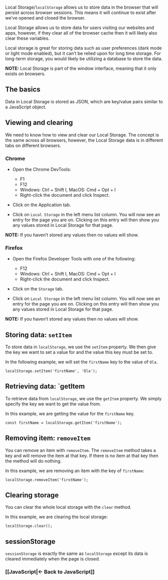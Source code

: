 Local Storage/`localStorage` allows us to store data in the browser that will persist across browser sessions. This means it will continue to exist after we’ve opened and closed the browser.

Local Storage allows us to store data for users visiting our websites and apps, however, if they clear all of the browser cache then it will likely also clear these variables.

Local storage is great for storing data such as user preferences (dark mode or light mode enabled), but it can’t be relied upon for long time storage. For long-term storage, you would likely be utilizing a database to store the data.

**NOTE:** Local Storage is part of the window interface, meaning that it only exists on browsers.

## The basics

Data in Local Storage is stored as JSON, which are key/value pairs similar to a JavaScript object.

## Viewing and clearing

We need to know how to view and clear our Local Storage. The concept is the same across all browsers, however, the Local Storage data is in different tabs on different browsers.

### Chrome
-   Open the Chrome DevTools:
    
    -   F1
    -   F12
    -   Windows: Ctrl + Shift I, MacOS: Cmd + Opt + I
    -   Right-click the document and click Inspect.
-   Click on the Application tab.
    
-   Click on `Local Storage` in the left menu list column. You will now see an entry for the page you are on. Clicking on this entry will then show you any values stored in Local Storage for that page.
    

**NOTE:** If you haven’t stored any values then no values will show.

### Firefox

-   Open the Firefox Developer Tools with one of the following:
    
    -   F12
    -   Windows: Ctrl + Shift I, MacOS: Cmd + Opt + I
    -   Right-click the document and click Inspect.
-   Click on the `Storage` tab.
    
-   Click on `Local Storage` in the left menu list column. You will now see an entry for the page you are on. Clicking on this entry will then show you any values stored in Local Storage for that page.
    

**NOTE:** If you haven’t stored any values then no values will show.

## Storing data: `setItem`

To store data in `localStorage`, we use the `setItem` property. We then give the key we want to set a value for and the value this key must be set to.

In the following example, we will set the `firstName` key to the value of `Ola`.

```
localStorage.setItem('firstName', 'Ola');
```

## Retrieving data: `getItem

To retrieve data from `localStorage`, we use the `getItem` property. We simply specify the key we want to get the value from.

In this example, we are getting the value for the `firstName` key.

```
const firstName = localStorage.getItem('firstName');
```

## Removing item: `removeItem`

You can remove an item with `removeItem`. The `removeItem` method takes a key and will remove the item at that key. If there is no item at that key then the method will do nothing.

In this example, we are removing an item with the key of `firstName`:

```
localStorage.removeItem('firstName');
```

## Clearing storage

You can clear the whole local storage with the `clear` method.

In this example, we are clearing the local storage:

```
localStorage.clear();
```

## sessionStorage

`sessionStorage` is exactly the same as `localStorage` except its data is cleared immediately when the page is closed.



### [[JavaScript|<- Back to JavaScript]]